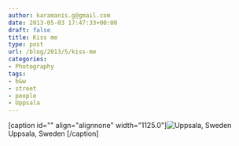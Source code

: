 ```yaml
---
author: karamanis.g@gmail.com
date: 2013-05-03 17:47:33+00:00
draft: false
title: Kiss me
type: post
url: /blog/2013/5/kiss-me
categories:
- Photography
tags:
- b&w
- street
- people
- Uppsala
---
```


[caption id="" align="alignnone" width="1125.0"]![ Uppsala, Sweden ](https://images.squarespace-cdn.com/content/v1/4f3f61bae4b063b909445965/1367603274534-TC2OI2TGI6VSU857G1HA/ke17ZwdGBToddI8pDm48kLSERMgCVymnItqhne5EfYV7gQa3H78H3Y0txjaiv_0fDoOvxcdMmMKkDsyUqMSsMWxHk725yiiHCCLfrh8O1z5QHyNOqBUUEtDDsRWrJLTmMCg6RGY8TrcVSOIk4QoDPnvjthEs8TAhVmYN7i_-QaEW7L_Q40KNxq4S2FLq3V0y/20130425-R0010392.jpg?format=original)
 Uppsala, Sweden [/caption]
